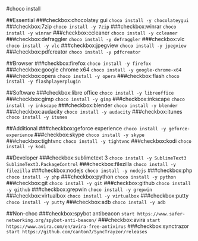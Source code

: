 #choco install

##Essential
###checkbox:chocolatey gui
`choco install -y chocolateygui`
###checkbox:7zip
`choco install -y 7zip`
###checkbox:winrar
`choco install -y winrar`
###checkbox:ccleaner
`choco install -y ccleaner`
###checkbox:defraggler
`choco install -y defraggler`
###checkbox:vlc
`choco install -y vlc`
###checkbox:jpegview
`choco install -y jpegview`
###checkbox:pdfcreator
`choco install -y pdfcreator`

##Browser
###checkbox:firefox
`choco install -y firefox`
###checkbox:google chrome x64
`choco install -y google-chrome-x64`
###checkbox:opera
`choco install -y opera`
###checkbox:flash
`choco install -y flashplayerplugin`

##Software
###checkbox:libre office
`choco install -y libreoffice`
###checkbox:gimp
`choco install -y gimp`
###checkbox:inkscape
`choco install -y inkscape`
###checkbox:blender
`choco install -y blender`
###checkbox:audacity
`choco install -y audacity`
###checkbox:itunes
`choco install -y itunes`

##Additional
###checkbox:geforce experience
`choco install -y geforce-experience`
###checkbox:skype
`choco install -y skype`
###checkbox:tightvnc
`choco install -y tightvnc`
###checkbox:kodi
`choco install -y kodi`

##Developer
###checkbox:sublimetext 3
`choco install -y SublimeText3 SublimeText3.PackageControl`
###checkbox:filezilla
`choco install -y filezilla`
###checkbox:nodejs
`choco install -y nodejs`
###checkbox:php
`choco install -y php`
###checkbox:python
`choco install -y python`
###checkbox:git
`choco install -y git`
###checkbox:github
`choco install -y github`
###checkbox:grepwin
`choco install -y grepwin`
###checkbox:virtualbox
`choco install -y virtualbox`
###checkbox:putty
`choco install -y putty`
###checkbox:adb
`choco install -y adb`

##Non-choc
###checkbox:spybot antibeacon
`start https://www.safer-networking.org/spybot-anti-beacon/`
###checkbox:avira
`start https://www.avira.com/en/avira-free-antivirus`
###checkbox:synctrazor
`start https://github.com/canton7/SyncTrayzor/releases`